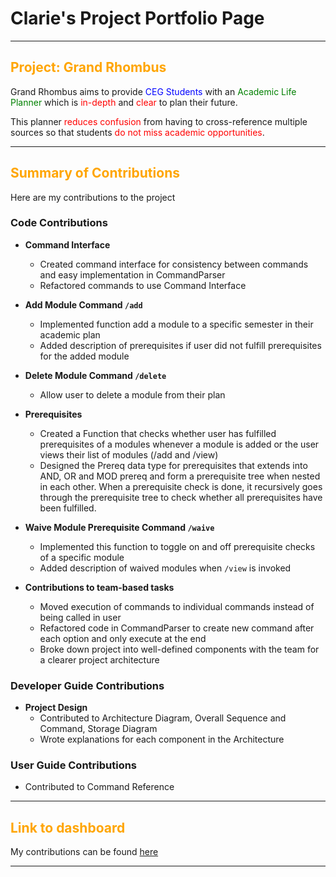 # Clarie's Project Portfolio Page

---
<h2>
<span style="color:orange;">Project: Grand Rhombus</span>
</h2>
Grand Rhombus aims to provide <span style="color:blue;">CEG Students</span> with an 
<span style="color:green;">Academic Life Planner</span> which is <span style="color:red;"> in-depth 
</span> and <span style="color:red;"> clear </span> to plan their future.

This planner <span style="color:red;">reduces confusion</span> from having to cross-reference multiple sources 
so that students <span style="color:red;">do not miss academic opportunities</span>.

---

<h2>
<span style="color:orange;">Summary of Contributions</span>
</h2>

Here are my contributions to the project

<h3>Code Contributions</h3>

- **Command Interface**
  - Created command interface for consistency between commands and easy implementation in CommandParser 
  - Refactored commands to use Command Interface

- **Add Module Command `/add`**
    - Implemented function add a module to a specific semester in their academic plan
    - Added description of prerequisites if user did not fulfill prerequisites for the added module

- **Delete Module Command `/delete`** 
    - Allow user to delete a module from their plan

- **Prerequisites**
  - Created a Function that checks whether user has fulfilled prerequisites of a modules whenever a module is added or the user 
  views their list of modules (/add and /view)
  - Designed the Prereq data type for prerequisites that extends into AND, OR and MOD prereq and form a prerequisite tree 
  when nested in each other. When a prerequisite check is done, it recursively goes through the prerequisite tree to 
  check whether all prerequisites have been fulfilled. 

- **Waive Module Prerequisite Command `/waive`**
  - Implemented this function to toggle on and off prerequisite checks of a specific module
  - Added description of waived modules when `/view` is invoked

- **Contributions to team-based tasks**
    - Moved execution of commands to individual commands instead of being called in user
    - Refactored code in CommandParser to create new command after each option and only execute at the end
    - Broke down project into well-defined components with the team for a clearer project architecture

<h3>Developer Guide Contributions</h3>

- **Project Design**
  - Contributed to Architecture Diagram, Overall Sequence and Command, Storage Diagram
  - Wrote explanations for each component in the Architecture

<h3>User Guide Contributions</h3>

- Contributed to Command Reference

---

<h2>
<span style="color:orange;">Link to dashboard</span>
</h2>

My contributions can be found 
[here](https://nus-cs2113-ay2425s2.github.io/tp-dashboard/?search=clj55&breakdown=true)

---
